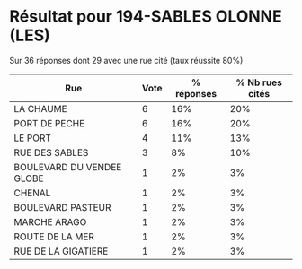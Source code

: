 # Résultat pour 194-SABLES OLONNE (LES)

Sur 36 réponses dont 29 avec une rue cité (taux réussite 80%)

| Rue | Vote | % réponses | % Nb rues cités|
|-----|------|------------|----------------|
| LA CHAUME | 6 | 16% | 20%|
| PORT DE PECHE | 6 | 16% | 20%|
| LE PORT | 4 | 11% | 13%|
| RUE DES SABLES | 3 | 8% | 10%|
| BOULEVARD DU VENDEE GLOBE | 1 | 2% | 3%|
| CHENAL | 1 | 2% | 3%|
| BOULEVARD PASTEUR | 1 | 2% | 3%|
| MARCHE ARAGO | 1 | 2% | 3%|
| ROUTE DE LA MER | 1 | 2% | 3%|
| RUE DE LA GIGATIERE | 1 | 2% | 3%|

